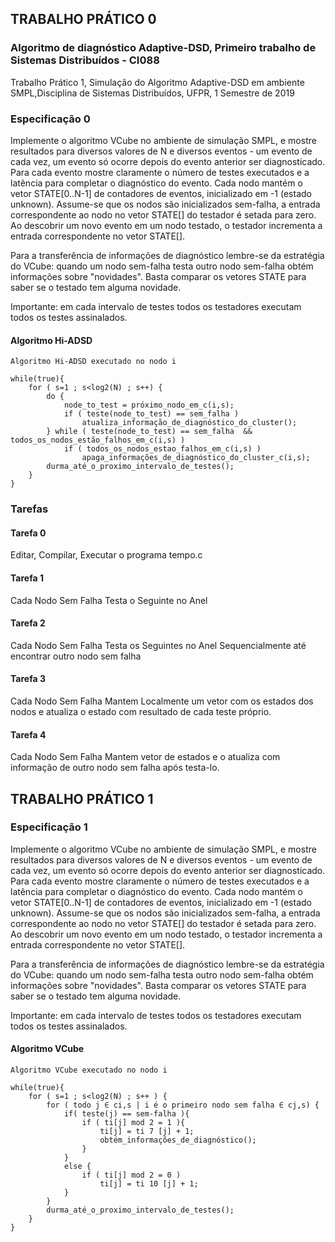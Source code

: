 ## TRABALHO PRÁTICO 0
### Algoritmo de diagnóstico Adaptive-DSD, Primeiro trabalho de Sistemas Distribuídos - CI088 
Trabalho Prático 1, Simulação do Algoritmo Adaptive-DSD em ambiente SMPL,Disciplina de Sistemas Distribuídos, UFPR, 1 Semestre de 2019

### Especificação 0
  Implemente o algoritmo VCube no ambiente de simulação SMPL, e mostre resultados para diversos valores de N e diversos eventos - um evento de cada vez, um evento só ocorre depois do evento anterior ser diagnosticado. Para cada evento mostre claramente o número de testes executados e a latência para completar o diagnóstico do evento. Cada nodo mantém o vetor STATE[0..N-1] de contadores de eventos, inicializado em -1 (estado unknown). Assume-se que os nodos são inicializados sem-falha, a entrada correspondente ao nodo no vetor STATE[] do testador é setada para zero. Ao descobrir um novo evento em um nodo testado, o testador incrementa a entrada correspondente no vetor STATE[].

Para a transferência de informações de diagnóstico lembre-se da estratégia do VCube: quando um nodo sem-falha testa outro nodo sem-falha obtém informações sobre "novidades". Basta comparar os vetores STATE para saber se o testado tem alguma novidade.

Importante: em cada intervalo de testes todos os testadores executam todos os testes assinalados.

#### Algoritmo Hi-ADSD
```
Algoritmo Hi-ADSD executado no nodo i

while(true){
    for ( s=1 ; s<log2(N) ; s++) {
        do {
            node_to_test = próximo_nodo_em_c(i,s);
            if ( teste(node_to_test) == sem_falha ) 
                atualiza_informação_de_diagnóstico_do_cluster();
        } while ( teste(node_to_test) == sem_falha  &&  todos_os_nodos_estão_falhos_em_c(i,s) )
            if ( todos_os_nodos_estao_falhos_em_c(i,s) )
                apaga_informações_de_diagnóstico_do_cluster_c(i,s);
        durma_até_o_proximo_intervalo_de_testes();
    }
}
```
### Tarefas
#### Tarefa 0
Editar, Compilar, Executar o programa tempo.c

#### Tarefa 1
Cada Nodo Sem Falha Testa o Seguinte no Anel
#### Tarefa 2
Cada Nodo Sem Falha Testa os Seguintes no Anel Sequencialmente até encontrar outro nodo sem falha
#### Tarefa 3
Cada Nodo Sem Falha Mantem Localmente um vetor com os estados dos nodos e atualiza o estado com resultado de cada teste próprio. 
#### Tarefa 4
Cada Nodo Sem Falha Mantem vetor de estados e o atualiza com informação de outro nodo sem falha após testa-lo.


## TRABALHO PRÁTICO 1
### Especificação 1
Implemente o algoritmo VCube no ambiente de simulação SMPL, e mostre resultados para diversos valores de N e diversos eventos - um evento de cada vez, um evento só ocorre depois do evento anterior ser diagnosticado. Para cada evento mostre claramente o número de testes executados e a latência para completar o diagnóstico do evento. Cada nodo mantém o vetor STATE[0..N-1] de contadores de eventos, inicializado em -1 (estado unknown). Assume-se que os nodos são inicializados sem-falha, a entrada correspondente ao nodo no vetor STATE[] do testador é setada para zero. Ao descobrir um novo evento em um nodo testado, o testador incrementa a entrada correspondente no vetor STATE[].

Para a transferência de informações de diagnóstico lembre-se da estratégia do VCube: quando um nodo sem-falha testa outro nodo sem-falha obtém informações sobre "novidades". Basta comparar os vetores STATE para saber se o testado tem alguma novidade.

Importante: em cada intervalo de testes todos os testadores executam todos os testes assinalados.

#### Algoritmo VCube
```
Algoritmo VCube executado no nodo i

while(true){
    for ( s=1 ; s<log2(N) ; s++ ) {
        for ( todo j ∈ ci,s | i é o primeiro nodo sem falha ∈ cj,s) {
            if( teste(j) == sem-falha ){
                if ( ti[j] mod 2 = 1 ){
                    ti[j] = ti 7 [j] + 1;
                    obtém_informações_de_diagnóstico();
                }
            } 
            else {
                if ( ti[j] mod 2 = 0 )
                    ti[j] = ti 10 [j] + 1;
            }
        }
        durma_até_o_proximo_intervalo_de_testes();
    }
}

```
